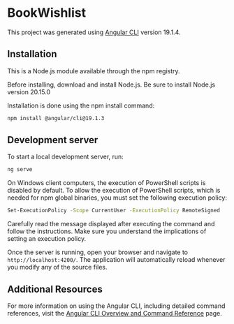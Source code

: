 # BookWishlist

This project was generated using [Angular CLI](https://github.com/angular/angular-cli) version 19.1.4.

## Installation

This is a Node.js module available through the npm registry.

Before installing, download and install Node.js. Be sure to install Node.js version 20.15.0

Installation is done using the npm install command:
```bash
npm install @angular/cli@19.1.3
```

## Development server

To start a local development server, run:

```bash
ng serve
```

On Windows client computers, the execution of PowerShell scripts is disabled by default. To allow the execution of PowerShell scripts, which is needed for npm global binaries, you must set the following execution policy:

```bash
Set-ExecutionPolicy -Scope CurrentUser -ExecutionPolicy RemoteSigned
```

Carefully read the message displayed after executing the command and follow the instructions. Make sure you understand the implications of setting an execution policy.

Once the server is running, open your browser and navigate to `http://localhost:4200/`. The application will automatically reload whenever you modify any of the source files.

## Additional Resources

For more information on using the Angular CLI, including detailed command references, visit the [Angular CLI Overview and Command Reference](https://angular.dev/tools/cli) page.
